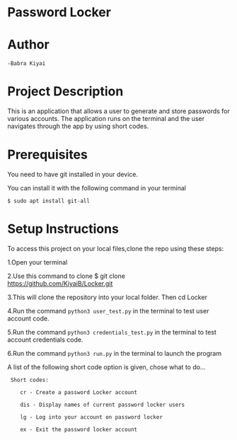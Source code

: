 # Password Locker
     
# Author
    -Babra Kiyai

# Project Description
This is an application that allows a user to generate and store passwords for various accounts. The application runs on the terminal and the user navigates through the app by using short codes.

# Prerequisites
You need to have git installed in your device.

You can install it with the following command in your terminal
   
  `$ sudo apt install git-all`

# Setup Instructions
To access this project on your local files,clone the repo using these steps:

1.Open your terminal

2.Use this command to clone $ git clone https://github.com/KiyaiB/Locker.git

3.This will clone the repository into your local folder. Then cd Locker

4.Run the command `python3 user_test.py` in the terminal to test user account code.

5.Run the command `python3 credentials_test.py` in the terminal to test account credentials code.

6.Run the command `python3 run.py` in the terminal to launch the program

A list of the following short code option is given, chose what to do...
     
     Short codes:
     
        cr - Create a password Locker account 

        dis - Display names of current password locker users 

        lg - Log into your account on password locker 

        ex - Exit the password locker account


